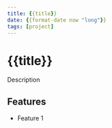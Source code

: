 ```yaml
---
title: {{title}}
date: {{format-date now "long"}}
tags: [project]
---
```


# {{title}}

Description

## Features

- Feature 1

